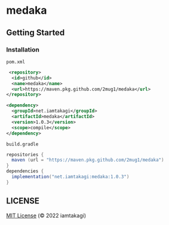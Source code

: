 # medaka

## Getting Started

### Installation

`pom.xml`
```xml
 <repository>
  <id>github</id>
  <name>medaka</name>
  <url>https://maven.pkg.github.com/2mug1/medaka</url>
</repository>

<dependency>
  <groupId>net.iamtakagi</groupId>
  <artifactId>medaka</artifactId>
  <version>1.0.3</version>
  <scope>compile</scope>
</dependency>
```

`build.gradle`
```gradle
repositories {
  maven (url = "https://maven.pkg.github.com/2mug1/medaka")
}
dependencies {
  implementation("net.iamtakagi:medaka:1.0.3")
}
```

## LICENSE
[MIT License](./LICENSE) (© 2022 iamtakagi)

